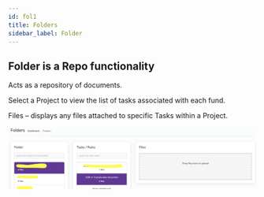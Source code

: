 ```yaml
---
id: fol1
title: Folders
sidebar_label: Folder
---
```



## Folder is a Repo functionality

Acts as a repository of documents.

Select a Project to view the list of tasks associated with each fund.

Files – displays any files attached to specific Tasks within a Project.

![Folder](/docs/assets/folder.png)